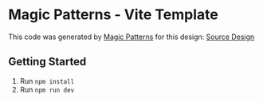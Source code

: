 # Magic Patterns - Vite Template

This code was generated by [Magic Patterns](https://magicpatterns.com) for this design: [Source Design](https://www.magicpatterns.com/c/otwjpvddkgwkk4ay5bk9fd)

## Getting Started

1. Run `npm install`
2. Run `npm run dev`
